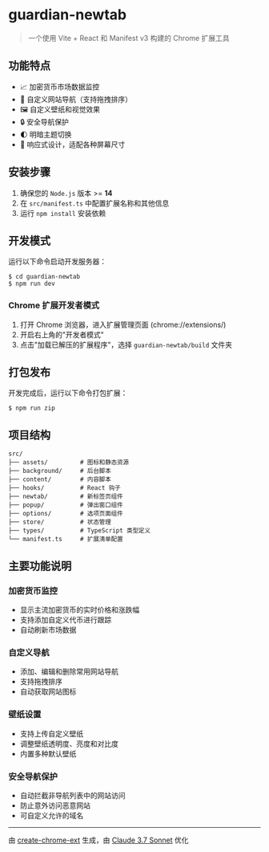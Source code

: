 # guardian-newtab

> 一个使用 Vite + React 和 Manifest v3 构建的 Chrome 扩展工具

## 功能特点

- 📈 加密货币市场数据监控
- 🔗 自定义网站导航（支持拖拽排序）
- 🖼️ 自定义壁纸和视觉效果
- 🔒 安全导航保护
- 🌓 明暗主题切换
- 📱 响应式设计，适配各种屏幕尺寸

## 安装步骤

1. 确保您的 `Node.js` 版本 >= **14**
2. 在 `src/manifest.ts` 中配置扩展名称和其他信息
3. 运行 `npm install` 安装依赖

## 开发模式

运行以下命令启动开发服务器：

```shell
$ cd guardian-newtab
$ npm run dev
```

### Chrome 扩展开发者模式

1. 打开 Chrome 浏览器，进入扩展管理页面 (chrome://extensions/)
2. 开启右上角的"开发者模式"
3. 点击"加载已解压的扩展程序"，选择 `guardian-newtab/build` 文件夹

## 打包发布

开发完成后，运行以下命令打包扩展：

```shell
$ npm run zip
```

## 项目结构

```
src/
├── assets/         # 图标和静态资源
├── background/     # 后台脚本
├── content/        # 内容脚本
├── hooks/          # React 钩子
├── newtab/         # 新标签页组件
├── popup/          # 弹出窗口组件
├── options/        # 选项页面组件
├── store/          # 状态管理
├── types/          # TypeScript 类型定义
└── manifest.ts     # 扩展清单配置
```

## 主要功能说明

### 加密货币监控

- 显示主流加密货币的实时价格和涨跌幅
- 支持添加自定义代币进行跟踪
- 自动刷新市场数据

### 自定义导航

- 添加、编辑和删除常用网站导航
- 支持拖拽排序
- 自动获取网站图标

### 壁纸设置

- 支持上传自定义壁纸
- 调整壁纸透明度、亮度和对比度
- 内置多种默认壁纸

### 安全导航保护

- 自动拦截非导航列表中的网站访问
- 防止意外访问恶意网站
- 可自定义允许的域名

---

由 [create-chrome-ext](https://github.com/guocaoyi/create-chrome-ext) 生成，由 [Claude 3.7 Sonnet](https://claude.ai/) 优化
